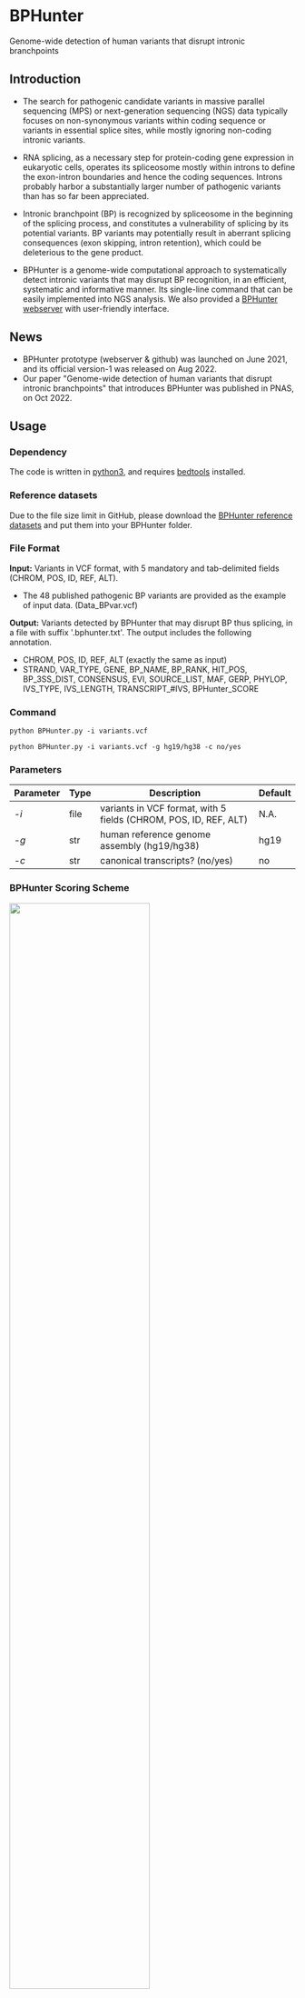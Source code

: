 # BPHunter
Genome-wide detection of human variants that disrupt intronic branchpoints

## Introduction
- The search for pathogenic candidate variants in massive parallel sequencing (MPS) or next-generation sequencing (NGS) data typically focuses on non-synonymous variants within coding sequence or variants in essential splice sites, while mostly ignoring non-coding intronic variants. 

- RNA splicing, as a necessary step for protein-coding gene expression in eukaryotic cells, operates its spliceosome mostly within introns to define the exon-intron boundaries and hence the coding sequences. Introns probably harbor a substantially larger number of pathogenic variants than has so far been appreciated. 

- Intronic branchpoint (BP) is recognized by spliceosome in the beginning of the splicing process, and constitutes a vulnerability of splicing by its potential variants. BP variants may potentially result in aberrant splicing consequences (exon skipping, intron retention), which could be deleterious to the gene product.

- BPHunter is a genome-wide computational approach to systematically detect intronic variants that may disrupt BP recognition, in an efficient, systematic and informative manner. Its single-line command that can be easily implemented into NGS analysis. We also provided a [BPHunter webserver](http://hgidsoft.rockefeller.edu/BPHunter) with user-friendly interface.

## News
- BPHunter prototype (webserver & github) was launched on June 2021, and its official version-1 was released on Aug 2022.
- Our paper "Genome-wide detection of human variants that disrupt intronic branchpoints" that introduces BPHunter was published in PNAS, on Oct 2022.

## Usage
### Dependency
The code is written in [python3](https://www.python.org/downloads/), and requires [bedtools](https://bedtools.readthedocs.io/en/latest/) installed.

### Reference datasets
Due to the file size limit in GitHub, please download the [BPHunter reference datasets](http://hgidsoft.rockefeller.edu/BPHunter/standalone.html) and put them into your BPHunter folder.

### File Format
**Input:** Variants in VCF format, with 5 mandatory and tab-delimited fields (CHROM, POS, ID, REF, ALT).
  - The 48 published pathogenic BP variants are provided as the example of input data. (Data_BPvar.vcf)

**Output:** Variants detected by BPHunter that may disrupt BP thus splicing, in a file with suffix '.bphunter.txt'. The output includes the following annotation.
  - CHROM, POS, ID, REF, ALT (exactly the same as input)
  - STRAND, VAR_TYPE, GENE, BP_NAME, BP_RANK, HIT_POS, BP_3SS_DIST, CONSENSUS, EVI, SOURCE_LIST, MAF, GERP, PHYLOP, IVS_TYPE, IVS_LENGTH, TRANSCRIPT_#IVS, BPHunter_SCORE

### Command
```
python BPHunter.py -i variants.vcf
```
```
python BPHunter.py -i variants.vcf -g hg19/hg38 -c no/yes
```

### Parameters
Parameter | Type | Description | Default
----------|------|-------------|--------------
*-i*|file|variants in VCF format, with 5 fields (CHROM, POS, ID, REF, ALT)|N.A.
*-g*|str|human reference genome assembly (hg19/hg38)|hg19
*-c*|str|canonical transcripts? (no/yes)|no

### BPHunter Scoring Scheme
<img src="https://hgidsoft.rockefeller.edu/BPHunter/data/BPHunter_Scoring.png" width="70%" height="70%">

## References
- *Zhang P. et al.* Genome-wide detection of human variants that disrupt intronic branchpoints. (2022)

## Contact
> **Developer:** Peng Zhang, Ph.D.

> **Email:** pzhang@rockefeller.edu

> **Laboratory:** St. Giles Laboratory of Human Genetics of Infectious Diseases

> **Institution:** The Rockefeller University, New York, NY, USA
